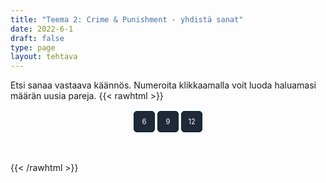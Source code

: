 ```yaml
---
title: "Teema 2: Crime & Punishment - yhdistä sanat"
date: 2022-6-1
draft: false
type: page
layout: tehtava
---
```

Etsi sanaa vastaava käännös. Numeroita klikkaamalla voit luoda haluamasi määrän uusia pareja.
{{< rawhtml >}}
<div id="nappulat">
    <button id="kuusi">
    6
    </button>
    <button id="yhdeksän">
    9
    </button>
    <button id="kakstoista">
    12
    </button>
    </div>
<div id="tehtava">
 <div><ul id="terms"> </ul></div>
 <div><ul id="defs"> </ul></div>

</div>


<script> 
 
 //Execute a JavaScript immediately after a page has been loaded
window.onload = function() {

  //Data for terms and definitions. This can be stored in a separate .js file, in a JSON file or here in the main file
  var data = {
    terms: [{
     isndex: 1, text: 'rikoskumppani'
}, { index: 2, text: 'tuhopoltto'
}, { index: 3, text: 'pahoinpitely'
}, { index: 4, text: 'kiristys'
}, { index: 5, text: 'murtovarkaus'
}, { index: 6, text: 'murtovaras'
}, { index: 7, text: 'murtovarkaus'
}, { index: 8, text: 'tehdä rikos'
}, { index: 9, text: 'väärennös'
}, { index: 10, text: 'rikos'
}, { index: 11, text: 'syyllinen, syypää'
}, { index: 12, text: 'rattijuoppo'
}, { index: 13, text: 'rattijuopumus, päihtyneenä ajaminen'
}, { index: 14, text: 'kavallus'
}, { index: 15, text: 'kiristys'
}, { index: 16, text: 'väärentää'
}, { index: 17, text: 'väärennös'
}, { index: 18, text: 'petos'
}, { index: 19, text: 'syyllinen (adj.)'
}, { index: 20, text: 'ryöstö, keikka (erityisesti pankkiin tai taidemuseoon)'
}, { index: 21, text: 'kaappaus'
}, { index: 22, text: 'murha'
}, { index: 23, text: 'nuorisorikollinen'
}, { index: 24, text: 'tappo'
}, { index: 25, text: 'pahoinpitely'
}, { index: 26, text: 'murha'
}, { index: 27, text: 'rike, rikkomus'
}, { index: 28, text: 'rikoksentekijä'
}, { index: 29, text: 'taskuvaras'
}, { index: 30, text: 'raiskaaja'
}, { index: 31, text: 'rikoksenuusija'
}, { index: 32, text: 'ryöstö'
}, { index: 33, text: 'seksuaalirikollinen'
}, { index: 34, text: 'myymälävarkaus'
}, { index: 35, text: 'ylinopeuden ajaminen'
}, { index: 36, text: 'salakuljettaa'
}, { index: 37, text: 'varkaus'
}, { index: 38, text: 'varas'
}, { index: 39, text: 'petos'
}, { index: 40, text: 'vapauttaa, antaa vapauttava tuomio'
}, { index: 41, text: 'vedota, vetoomus'
}, { index: 42, text: 'pidättää, vangita'
}, { index: 43, text: 'takuu'
}, { index: 44, text: 'kuolemanrangaistus'
}, { index: 45, text: 'syyte, nostaa syyte'
}, { index: 46, text: 'yhdyskuntapalvelu'
}, { index: 47, text: 'tuomita, todeta syylliseksi; vanki'
}, { index: 48, text: 'tuomio (syylliseksi tuomitseminen)'
}, { index: 49, text: 'oikeusjuttu'
}, { index: 50, text: 'syyttäjä'
}, { index: 51, text: 'puolustus'
}, { index: 52, text: 'vastaaja, syytetty'
}, { index: 53, text: 'kuolemanrangaistus'
}, { index: 54, text: 'syyttää, nostaa syyte'
}, { index: 55, text: 'sakko, sakkorangaistus'
}, { index: 56, text: 'vankeus'
}, { index: 57, text: 'vanki'
}, { index: 58, text: 'vankila (puhekielinen)'
}, { index: 59, text: 'tuomari'
}, { index: 60, text: 'valamiehistö'
}, { index: 61, text: 'asianajaja'
}, { index: 62, text: 'armahdus, armahtaa'
}, { index: 63, text: 'ehdonalainen'
}, { index: 64, text: 'kantaja'
}, { index: 65, text: 'syyttää, nostaa syyte'
}, { index: 66, text: 'vankila'
}, { index: 67, text: 'ehdollinen tuomio'
}, { index: 68, text: 'syyttäjä'
}, { index: 69, text: 'lähestymiskielto'
}, { index: 70, text: 'tuomio; tuomita, langettaa tuomio'
}, { index: 71, text: 'haastaa oikeuteen'
}, { index: 72, text: 'todistajanlausunto'
}, { index: 73, text: 'ehdollinen tuomio'
}, { index: 74, text: 'todistaa (oikeudessa)'
}, { index: 75, text: 'todistajanlausunto'
}, { index: 76, text: 'rikesakko, sakko'
}, { index: 77, text: 'oikeudenkäynti'
}, { index: 78, text: 'tuomio (juryn päätös)'
}, { index: 79, text: 'todistaa; nähdä rikos'

},
    ],
    definitions: [{
        index: 1, text: 'accomplice'
}, { index: 2, text: 'arson'
}, { index: 3, text: 'assault'
}, { index: 4, text: 'blackmail'
}, { index: 5, text: 'breaking and entering'
}, { index: 6, text: 'burglar'
}, { index: 7, text: 'burglary'
}, { index: 8, text: 'commit a crime'
}, { index: 9, text: 'counterfeit'
}, { index: 10, text: 'crime'
}, { index: 11, text: 'culprit'
}, { index: 12, text: 'drunk driver'
}, { index: 13, text: 'DUI (driving under the influence)'
}, { index: 14, text: 'embezzlement'
}, { index: 15, text: 'extortion'
}, { index: 16, text: 'forge'
}, { index: 17, text: 'forgery'
}, { index: 18, text: 'fraud'
}, { index: 19, text: 'guilty'
}, { index: 20, text: 'heist'
}, { index: 21, text: 'hijacking'
}, { index: 22, text: 'homicide'
}, { index: 23, text: 'juvenile delinquent'
}, { index: 24, text: 'manslaughter'
}, { index: 25, text: 'mugging'
}, { index: 26, text: 'murder'
}, { index: 27, text: 'offence'
}, { index: 28, text: 'perpetrator, perp'
}, { index: 29, text: 'pickpocket'
}, { index: 30, text: 'rapist'
}, { index: 31, text: 'repeat offender'
}, { index: 32, text: 'robbery'
}, { index: 33, text: 'sexual offender'
}, { index: 34, text: 'shoplifting'
}, { index: 35, text: 'speeding'
}, { index: 36, text: 'smuggle'
}, { index: 37, text: 'theft'
}, { index: 38, text: 'thief'
}, { index: 39, text: 'treason'
}, { index: 40, text: 'acquit'
}, { index: 41, text: 'appeal'
}, { index: 42, text: 'arrest'
}, { index: 43, text: 'bail'
}, { index: 44, text: 'capital punishment'
}, { index: 45, text: 'charge'
}, { index: 46, text: 'community service'
}, { index: 47, text: 'convict'
}, { index: 48, text: 'conviction'
}, { index: 49, text: 'court case'
}, { index: 50, text: 'DA (district attorney)'
}, { index: 51, text: 'defence'
}, { index: 52, text: 'defendant'
}, { index: 53, text: 'death penalty'
}, { index: 54, text: 'file a lawsuit'
}, { index: 55, text: 'fine'
}, { index: 56, text: 'imprisonment'
}, { index: 57, text: 'inmate'
}, { index: 58, text: 'jail'
}, { index: 59, text: 'judge'
}, { index: 60, text: 'jury'
}, { index: 61, text: 'lawyer'
}, { index: 62, text: 'pardon'
}, { index: 63, text: 'parole'
}, { index: 64, text: 'plaintiff'
}, { index: 65, text: 'press charges'
}, { index: 66, text: 'prison'
}, { index: 67, text: 'probation'
}, { index: 68, text: 'prosecutor'
}, { index: 69, text: 'restraining order'
}, { index: 70, text: 'sentence'
}, { index: 71, text: 'sue'
}, { index: 72, text: 'statement'
}, { index: 73, text: 'suspended sentence'
}, { index: 74, text: 'testify'
}, { index: 75, text: 'testimony'
}, { index: 76, text: 'ticket'
}, { index: 77, text: 'trial'
}, { index: 78, text: 'verdict'
}, { index: 79, text: 'witness'
      },

    ],
    //this creates matches for indexes. This is a sort of an Answer Sheet
    pairs: {
      1: 1,
      2: 2,
      3: 3,
      4: 4,
      5: 5,
      6: 6,
      7: 7,
      8: 8,
      9: 9,
      10: 10,
      11: 11,
      12: 12,
      13: 13,
      14: 14,
      15: 15,
      16: 16,
      17: 17,
      18: 18,
      19: 19,
      20: 20,
      21: 21,
      22: 22,
      23: 23,
      24: 24,
      25: 25,
      26: 26,
      27: 27,
      28: 28,
      29: 29,
      30: 30,
      31: 31,
      32: 32,
      33: 33,
      34: 34,
      35: 35,
      36: 36,
      37: 37,
      38: 38,
      39: 39,
      40: 40,
      41: 41,
      42: 42,
      43: 43,
      44: 44,
      45: 45,
      46: 46,
      47: 47,
      48: 48,
      49: 49,
      50: 50,
      51: 51,
      52: 52,
      53: 53,
      54: 54,
      55: 55,
      56: 56,
      57: 57,
      58: 58,
      59: 59,
      60: 60,
      61: 61,
      62: 62,
      63: 63,
      64: 64,
      65: 65,
      66: 66,
      67: 67,
      68: 68,
      69: 69,
      70: 70,
      71: 71,
      72: 72,
      73: 73,
      74: 74,
      75: 75,
      76: 76,
      77: 77,
      78: 78,
      79: 79,
    }
  };
    
for (var a=[],i=0;i<12;++i) a[i]=i;

function shufflee(array) {
  var tmp, current, top = array.length;
  if(top) while(--top) {
    current = Math.floor(Math.random() * (top + 1));
    tmp = array[current];
    array[current] = array[top];
    array[top] = tmp;
  }
  return array;
}

a = shufflee(a);
  

  var selectedTerm = null, //to make sure none is selected onload
    selectedDef = null,
    termsContainer = document.querySelector("#terms"), //list of terms
    defsContainer = document.querySelector("#defs"); //list of definitions

  //This function takes two arguments, that is one term and one def to compare if they match. It returns True or False after compairing values of the "pairs" object property.     
  function isMatch(termIndex, defIndex) {
    return data.pairs[termIndex] === defIndex;
  }

  //This function adds HTML elements and content to the specified container (UL).
  function createListHTML(list, container) {
    container.innerHTML = ""; //first, clean up any existing LI elements
    for (var i = 0; i < 12; i++) {
      container.innerHTML = container.innerHTML + "<li data-index='" + list[i]["index"] + "'>" + "<span>" + list[i]["text"] + "</span>" + "</li>";

    }
  }

function addCSS(css){
  var elem=document.createElement('style');
  if(elem.styleSheet && !elem.sheet)elem.styleSheet.cssText=css;
  else elem.appendChild(document.createTextNode(css));
  document.getElementsByTagName('head')[0].appendChild(elem); 
}

  createListHTML(data.terms, termsContainer);
  createListHTML(data.definitions, defsContainer);

  //listen for a "click" event on a list of Terms and store the clicked object in the target object
  termsContainer.addEventListener("click", function(e) {
    var target = e.target.parentNode;
    if (target.className === "score")
      return;
    var termIndex = Number(target.getAttribute("data-index"));
    //the condition is that only one LI can be selected
    if (selectedTerm !== null && selectedTerm !== termIndex) {
      termsContainer.querySelector("li[data-index='" + selectedTerm + "']").removeAttribute("data-selected");
    }

    //deletion of the decoration
    if (target.hasAttribute("data-selected")) {
      target.removeAttribute("data-selected");
      selectedTerm = null;
    }
    //selecting on click	
    else {
      target.setAttribute("data-selected", true);
      selectedTerm = termIndex;
    }

    if (selectedTerm !== null && selectedDef !== null) {
      var term = document.querySelector("#terms [data-index='" + selectedTerm + "']");
      var def = document.querySelector("#defs [data-index='" + selectedDef + "']");
      if (isMatch(selectedTerm, selectedDef)) {
				term.className = "score";
        def.className = "score";
  			numero++;
   			term.style.order = (numero);
   			def.style.order = (numero);
            }
      selectedTerm = null;
      selectedDef = null;
      term.removeAttribute("data-selected");
      def.removeAttribute("data-selected");
			    }
  })

  defsContainer.addEventListener("click", function(e) {
    var target = e.target.parentNode;
    if (target.className === "score")
      return;
    var defIndex = Number(target.getAttribute("data-index"));
    var defText = Number(target.getAttribute("data-index"))

    if (selectedDef !== null && selectedDef !== defIndex) {
      defsContainer.querySelector("li[data-index='" + selectedDef + "']").removeAttribute("data-selected");
    }

    if (target.hasAttribute("data-selected"))
      target.removeAttribute("data-selected");
    else
      target.setAttribute("data-selected", true);
    selectedDef = Number(target.getAttribute("data-index"));
    if (selectedTerm !== null && selectedDef !== null) {
      //var term = document.querySelector("#terms [data-index='"+selectedTerm+"']");
      var term = termsContainer.querySelector("[data-index='" + selectedTerm + "']");
      //var def = document.querySelector("#defs [data-index='"+selectedDef+"']");
      var def = defsContainer.querySelector("[data-index='" + selectedDef + "']");
      if (isMatch(selectedTerm, selectedDef)) {
				term.className = "score";
        def.className = "score";
  			numero++;
   			term.style.order = (numero);
   			def.style.order = (numero);
       }
      
      selectedTerm = null; //poista napautusten valinta
      selectedDef = null; //poista napautusten valinta
      term.removeAttribute("data-selected");
      def.removeAttribute("data-selected");
    }
  })

  function shuffle() {
    randomSort(data.terms)
    randomSort(data.definitions)
    createListHTML(data.terms, termsContainer)
    createListHTML(data.definitions, defsContainer)
    addCSS("div#tehtava li[data-index]{display: none;}")
    addCSS("div#tehtava li[data-index='" + a[0] + "']{display: block;}")
		addCSS("div#tehtava li[data-index='" + a[1] + "']{display: block;}")
    addCSS("div#tehtava li[data-index='" + a[2] + "']{display: block;}")
    addCSS("div#tehtava li[data-index='" + a[3] + "']{display: block;}")
    addCSS("div#tehtava li[data-index='" + a[4] + "']{display: block;}")
    addCSS("div#tehtava li[data-index='" + a[5] + "']{display: block;}")
  }
  
    function shuffle9() {
    randomSort(data.terms)
    randomSort(data.definitions)
    createListHTML(data.terms, termsContainer)
    createListHTML(data.definitions, defsContainer)
		addCSS("div#tehtava li[data-index]{display: none;}")
    addCSS("div#tehtava li[data-index='" + a[0] + "']{display: block;}")
		addCSS("div#tehtava li[data-index='" + a[1] + "']{display: block;}")
    addCSS("div#tehtava li[data-index='" + a[2] + "']{display: block;}")
    addCSS("div#tehtava li[data-index='" + a[3] + "']{display: block;}")
    addCSS("div#tehtava li[data-index='" + a[4] + "']{display: block;}")
    addCSS("div#tehtava li[data-index='" + a[5] + "']{display: block;}")
    addCSS("div#tehtava li[data-index='" + a[6] + "']{display: block;}")
    addCSS("div#tehtava li[data-index='" + a[7] + "']{display: block;}")
    addCSS("div#tehtava li[data-index='" + a[8] + "']{display: block;}")
  }
  
      function shuffle12() {
    randomSort(data.terms)
    randomSort(data.definitions)
    createListHTML(data.terms, termsContainer)
    createListHTML(data.definitions, defsContainer)
addCSS("div#tehtava li[data-index]{display: none;}")
    addCSS("div#tehtava li[data-index='" + a[0] + "']{display: block;}")
		addCSS("div#tehtava li[data-index='" + a[1] + "']{display: block;}")
    addCSS("div#tehtava li[data-index='" + a[2] + "']{display: block;}")
    addCSS("div#tehtava li[data-index='" + a[3] + "']{display: block;}")
    addCSS("div#tehtava li[data-index='" + a[4] + "']{display: block;}")
    addCSS("div#tehtava li[data-index='" + a[5] + "']{display: block;}")
    addCSS("div#tehtava li[data-index='" + a[6] + "']{display: block;}")
    addCSS("div#tehtava li[data-index='" + a[7] + "']{display: block;}")
    addCSS("div#tehtava li[data-index='" + a[8] + "']{display: block;}")
    addCSS("div#tehtava li[data-index='" + a[9] + "']{display: block;}")
		addCSS("div#tehtava li[data-index='" + a[10] + "']{display: block;}")
    addCSS("div#tehtava li[data-index='" + a[11] + "']{display: block;}")
    addCSS("div#tehtava li[data-index='" + a[12] + "']{display: block;}")
  }
  
  
  function randomSort(array) {
    var currentIndex = array.length,
      temporaryValue, randomIndex;

    // While there remain elements to shuffle...

    while (currentIndex !== 0) {

      // Pick a remaining element...
      randomIndex = Math.floor(Math.random() * currentIndex);
      currentIndex -= 1;

      // And swap it with the current element. SWAP
      temporaryValue = array[currentIndex];
      array[currentIndex] = array[randomIndex];
      array[randomIndex] = temporaryValue;
    }

    return array;
  }

  shuffle(); 
  
  document.getElementById("kuusi").addEventListener("click", function() {
        shuffle();
        a = shufflee(a);
      }   
       )
  document.getElementById("yhdeksän").addEventListener("click", function() {
        shuffle9();
        a = shufflee(a);
      }   
       )
  document.getElementById("kakstoista").addEventListener("click", function() {
        shuffle12();
        a = shufflee(a);
      }   
       )
       
  }

var numero = 0;

</script>

<style>

div#tehtava {
  overflow: hidden;
}

div#tehtava ul {
  list-style: none;
  font-size: 0.75em;
}

div#tehtava ul#terms {
  display: flex;
  flex-direction: column;
}

div#tehtava ul#defs {
  display: flex;
  flex-direction: column;
}

div#tehtava ul#terms li {
  background: #1F2937;
  color: #ffffff;
}

div#tehtava ul#defs li {
  color: #000000
}

div#tehtava li {
  float: left;
  height: 4em;
  margin: 10px;
  background: white;
  text-align: center;
  cursor: pointer;
  transition: all .2s ease-out;
  border-radius: 0;
  -webkit-box-shadow: 0 5px 10px 2px rgba(0, 0, 0, 1);
  box-shadow: 0 3px 5px 1px #000;
}

div#tehtava li:hover {
  transform: scale(1.05, 1.05);
  -webkit-box-shadow: 0 2px 10px 0 rgba(0, 0, 0, 1);
  box-shadow: 0 2px 10px 0 rgba(0, 0, 0, 1);
}

div#tehtava li[data-selected] {
  transform: scale(1.05, 1.05);
  box-shadow: 0 1px 3px 0px rgba(0, 0, 0, 0.75);
  outline: 4px solid #00A0DF;
}

div#tehtava ul li span {
  width: 100%;
  height: 100%;
  display: block;
  vertical-align: middle;
  text-align: center;
  padding: 10px;
  transform: none;
  transition: opacity 0.2s ease-out;
}

div#tehtava span:hover {
  transform: none;
}

.score {
  background: none!important;
  box-shadow: none;
  color: #fff!important;
  background: #00A0DF!important;
  border-radius: 15px;
}

.score:hover {
  cursor: default;
  transform: none;
  box-shadow: none;
}

.fadeOut li span {
  transition: opacity 0.25s ease-out;
  opacity: 0;
}

.fadeOut li {
  transition: transform .5s ease-out;
  transform: rotateX(360deg);
}

div#nappulat{
  display: flex;
  justify-content: center;
}

div#nappulat button{
    display: inline-block;
    font-family: inherit;
    text-align: center;
    border: 1px solid transparent;
    width: 3em;
    height: 3em;
    margin: 0.2em;
    border-width: 1px;
    border-radius: 5px;
    font-size: 0.8em;
    background: #1f2937;
    border-color: #051D29;
    color: #ffffff;
}
</style>

{{< /rawhtml >}}